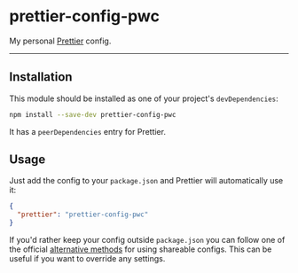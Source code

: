 # prettier-config-pwc

My personal [Prettier](https://prettier.io/) config.

---

## Installation

This module should be installed as one of your project's `devDependencies`:

```bash
npm install --save-dev prettier-config-pwc
```

It has a `peerDependencies` entry for Prettier.

## Usage

Just add the config to your `package.json` and Prettier will automatically use it:

```json
{
  "prettier": "prettier-config-pwc"
}
```

If you'd rather keep your config outside `package.json` you can follow one of the official [alternative methods](https://prettier.io/docs/en/configuration.html#sharing-configurations) for using shareable configs. This can be useful if you want to override any settings.
